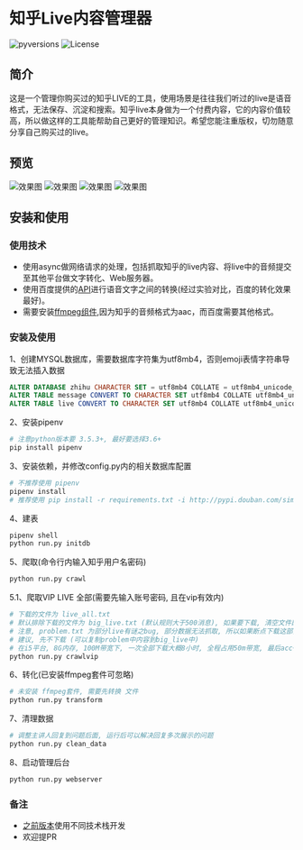 # 知乎Live内容管理器

![pyversions](https://img.shields.io/badge/python%20-3.6%2B-blue.svg)
![License](https://img.shields.io/cocoapods/l/AFNetworking.svg)

## 简介
这是一个管理你购买过的知乎LIVE的工具，使用场景是往往我们听过的live是语音格式，无法保存、沉淀和搜索。知乎live本身做为一个付费内容，它的内容价值较高，所以做这样的工具能帮助自己更好的管理知识。希望您能注重版权，切勿随意分享自己购买过的live。

## 预览
![效果图](ScreenShot/1.png)
![效果图](ScreenShot/2.png)
![效果图](ScreenShot/3.png)
![效果图](ScreenShot/4.png)


## 安装和使用

### 使用技术
* 使用async做网络请求的处理，包括抓取知乎的live内容、将live中的音频提交至其他平台做文字转化、Web服务器。
* 使用百度提供的[API](http://yuyin.baidu.com/)进行语音文字之间的转换(经过实验对比，百度的转化效果最好)。
* 需要安装[ffmpeg组件](https://www.ffmpeg.org/),因为知乎的音频格式为aac，而百度需要其他格式。

### 安装及使用
1、创建MYSQL数据库，需要数据库字符集为utf8mb4，否则emoji表情字符串导致无法插入数据
```sql
ALTER DATABASE zhihu CHARACTER SET = utf8mb4 COLLATE = utf8mb4_unicode_ci;
ALTER TABLE message CONVERT TO CHARACTER SET utf8mb4 COLLATE utf8mb4_unicode_ci;
ALTER TABLE live CONVERT TO CHARACTER SET utf8mb4 COLLATE utf8mb4_unicode_ci;
```
2、安装pipenv
```bash
# 注意python版本要 3.5.3+, 最好要选择3.6+
pip install pipenv
```
3、安装依赖，并修改config.py内的相关数据库配置
```bash
# 不推荐使用 pipenv
pipenv install
# 推荐使用 pip install -r requirements.txt -i http://pypi.douban.com/simple/
```
4、建表
```bash
pipenv shell
python run.py initdb
```
5、爬取(命令行内输入知乎用户名密码)
```bash
python run.py crawl
```
5.1、爬取VIP LIVE 全部(需要先输入账号密码, 且在vip有效内)
```bash
# 下载的文件为 live_all.txt
# 默认排除下载的文件为 big_live.txt (默认规则大于500消息), 如果要下载, 清空文件即可(不是删除)
# 注意, problem.txt 为部分live有谜之bug, 部分数据无法抓取, 所以如果断点下载这部分会出错
# 建议, 先不下载 (可以复制problem中内容到big_live中)
# 在i5平台, 8G内存, 100M带宽下, 一次全部下载大概8小时, 全程占用50m带宽, 最后acc+img 文件80G左右
python run.py crawlvip
```
6、转化(已安装ffmpeg套件可忽略)
```bash
# 未安装 ffmpeg套件, 需要先转换 文件
python run.py transform
```
7、清理数据
```bash
# 调整主讲人回复到问题后面, 运行后可以解决回复多次展示的问题
python run.py clean_data
```
8、启动管理后台
```bash
python run.py webserver
```
### 备注
* [之前版本](https://github.com/hjlarry/zhihulive/tree/second_version)使用不同技术栈开发
* 欢迎提PR
